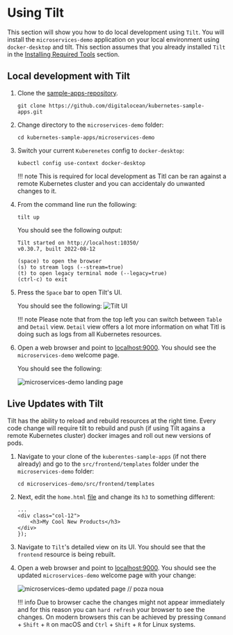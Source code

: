# Using Tilt

This section will show you how to do local development using `Tilt`.
You will install the `microservices-demo` application on your local environment using `docker-desktop` and tilt.
This section assumes that you already installed `Tilt` in the [Installing Required Tools](installing-required-tools.md) section.

## Local development with Tilt

1. Clone the [sample-apps-repository](https://github.com/digitalocean/kubernetes-sample-apps).

    ```shell
    git clone https://github.com/digitalocean/kubernetes-sample-apps.git
    ```

2. Change directory to the `microservices-demo` folder:

    ```shell
    cd kubernetes-sample-apps/microservices-demo
    ```

3. Switch your current `Kuberenetes` config to `docker-desktop`:

    ```shell
    kubectl config use-context docker-desktop 
    ```

    !!! note
        This is required for local development as Titl can be ran against a remote Kubernetes cluster and you can accidentaly do unwanted changes to it.

4. From the command line run the following:

    ```shell
    tilt up
    ```

    You should see the following output:

    ```text
    Tilt started on http://localhost:10350/
    v0.30.7, built 2022-08-12

    (space) to open the browser
    (s) to stream logs (--stream=true)
    (t) to open legacy terminal mode (--legacy=true)
    (ctrl-c) to exit
    ```

5. Press the `Space` bar to open Tilt's UI.

    You should see the following:
    ![Tilt UI](tilt_ui.png)

    !!! note
        Please note that from the top left you can switch between `Table` and `Detail` view. `Detail` view offers a lot more information on what Titl is doing such as logs from all Kubernetes resources.

6. Open a web browser and point to [localhost:9000](http://localhost:9000/). You should see the `microservices-demo` welcome page.

    You should see the following:

    ![microservices-demo landing page](microservices_demo_landing_page.png)

## Live Updates with Tilt

Tilt has the ability to reload and rebuild resources at the right time. Every code change will require tilt to rebuild and push (if using Tilt agains a remote Kubernetes cluster) docker images and roll out new versions of pods.

1. Navigate to your clone of the `kuberentes-sample-apps` (if not there already) and go to the `src/frontend/templates` folder under the `microservices-demo` folder:

    ```shell
    cd microservices-demo/src/frontend/templates
    ```

2. Next, edit the `home.html` [file](https://raw.githubusercontent.com/digitalocean/kubernetes-sample-apps/master/microservices-demo/src/frontend/templates/home.html) and change its `h3` to something different:

    ```code
    ...
    <div class="col-12">
        <h3>My Cool New Products</h3>
    </div>
    });
    ```

3. Navigate to `Tilt`'s detailed view on its UI. You should see that the `frontend` resource is being rebuilt.
4. Open a web browser and point to [localhost:9000](http://localhost:9000/). You should see the updated `microservices-demo` welcome page with your change:

    ![microservices-demo updated page](microservices_demo_updated_page.png) // poza noua

    !!! info
        Due to browser cache the changes might not appear immediately and for this reason you can `hard refresh` your browser to see the changes. On modern browsers this can be achieved by pressing `Command` + `Shift` + `R` on macOS and `Ctrl` + `Shift` + `R` for Linux systems.
